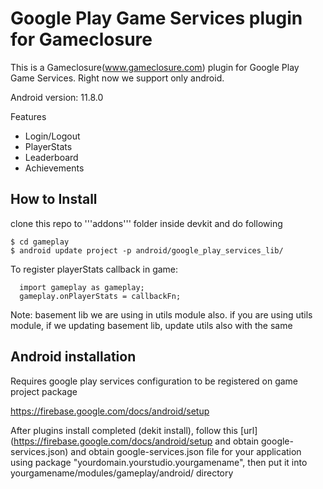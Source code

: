 Google Play Game Services plugin for Gameclosure
=============

This is a Gameclosure(www.gameclosure.com) plugin for Google Play Game Services.
Right now we support only android.

Android version: 11.8.0

Features
  * Login/Logout
  * PlayerStats
  * Leaderboard
  * Achievements

How to Install
-------------
clone this repo to '''addons''' folder inside devkit and do following
```
$ cd gameplay
$ android update project -p android/google_play_services_lib/
```

To register playerStats callback in game:
```
  import gameplay as gameplay;
  gameplay.onPlayerStats = callbackFn;
```

Note: basement lib we are using in utils module also. if you are using utils module, if we updating basement lib, update utils also with the same

## Android installation
Requires google play services configuration to be registered on game project package

https://firebase.google.com/docs/android/setup

After plugins install completed (dekit install),  follow this  [url](https://firebase.google.com/docs/android/setup and obtain google-services.json) and obtain google-services.json file for your application using package "yourdomain.yourstudio.yourgamename", then put it into yourgamename/modules/gameplay/android/ directory


